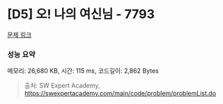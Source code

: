 # [D5] 오! 나의 여신님 - 7793 

[문제 링크](https://swexpertacademy.com/main/code/problem/problemDetail.do?contestProbId=AWsBQpPqMNMDFARG) 

### 성능 요약

메모리: 26,680 KB, 시간: 115 ms, 코드길이: 2,862 Bytes



> 출처: SW Expert Academy, https://swexpertacademy.com/main/code/problem/problemList.do